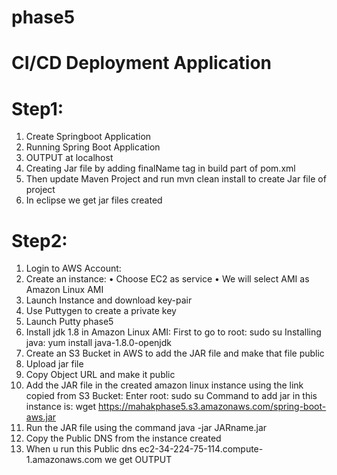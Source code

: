 # phase5
# CI/CD Deployment Application
# Step1:
1. Create Springboot Application
2. Running Spring Boot Application
3. OUTPUT at localhost
4. Creating Jar file by adding finalName tag in build part of pom.xml 
5. Then update Maven Project and run mvn clean install to create Jar file of project
6. In eclipse we get jar files created


# Step2:
1. Login to AWS Account:
2. Create an instance:
•	Choose EC2 as service
•	We will select AMI as Amazon Linux AMI
3. Launch Instance and download key-pair
4. Use Puttygen to create a private key
5. Launch Putty phase5
6. Install jdk 1.8 in Amazon Linux AMI:
First to go to root:  sudo su
Installing java:     yum install java-1.8.0-openjdk
7. Create an S3 Bucket in AWS to add the JAR file and make that file public
8. Upload jar file
9. Copy Object URL and make it public
10. Add the JAR file in the created amazon linux instance using the link copied from S3 Bucket:
Enter root:  sudo su
Command to add jar in this instance is: 
 wget  https://mahakphase5.s3.amazonaws.com/spring-boot-aws.jar
11. Run the JAR file using the command java -jar JARname.jar
12. Copy the Public DNS from the instance created
13. When u run this Public dns  ec2-34-224-75-114.compute-1.amazonaws.com  we get OUTPUT




